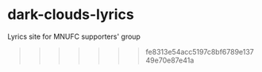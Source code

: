 # dark-clouds-lyrics
Lyrics site for MNUFC supporters' group
>>>>>>> fe8313e54acc5197c8bf6789e13749e70e87e41a
